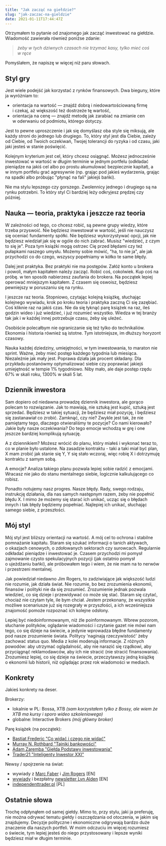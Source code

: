 ```yaml
---
title: "Jak zacząć na giełdzie?"
slug: "jak-zaczac-na-gieldzie"
date: 2021-01-11T17:44:47Z
---
```


Otrzymałem to pytanie od znajomego jak zacząć inwestować na giełdzie.
Wiadomość zawierała również poniżse zdanie:

> _żeby w tych dziwnych czasach nie trzymać kasy, tylko mieć coś w ręce_

Pomyślałem, że napiszę w więcej niż paru słowach.


## Styl gry

Jest wiele podejść jak korzystać z rynków finansowych.
Dwa bieguny, które ja wyróżniam to:

- orientacja na wartość — znajdź dobrą i niedowartościowaną firmę i czekaj, aż większość też dostrzeże tę wartość,
- orientacja na cenę — znajdź metodę jak zarabiać na zmianie cen w oderwaniu od podmiotu, którego dotyczy.

Jest to pewne uproszczenie i jak się domyślasz oba style się miksują, ale każdy stroni do jednego lub drugiego.
To, który styl jest dla Ciebie, zależy od Ciebie, od Twoich oczekiwań, Twojej tolerancji do ryzyka
i od czasu, jaki jaki jesteś w stanie poświęcić.

Kolejnym kryterium jest cel, który chcesz osiągnąć.
Możesz jednocześnie inwestować w wartość w długim terminie w jednym portfelu
(odkładać pieniądze na jakiś cel albo po prostu akumulować bezpiecznie kapitał),
a w innym portfelu grać agresywnie (np. grając pod jakieś wydarzenia,
grając na spadki albo próbując "płynąć na fali" jakiejś bańki).

Nie ma stylu lepszego czy gorszego. Zwolennicy jednego i drugiego są na rynku potrzebni.
To który styl Ci bardziej leży odkryjesz prędzej czy później.


## Nauka — teoria, praktyka i jeszcze raz teoria

W zależności od tego, co chcesz robić, są pewne grupy wiedzy, które trzeba przyswoić.
Nie będziesz inwestował w wartość, jeśli nie nauczysz się oceniać fundamenty spółki.
Nie będziesz wykorzystywać opcji, jak nie będziesz wiedział jak się w ogóle do nich zabrać.
Musisz "wiedzieć, z czym to się je".
Poza tym książki mogą ostrzec Cię przed błędami czy też pułapkami naszego umysłu.
Możemy sobie mówić, "ha, to nie ja", ale jak przychodzi co do czego, wszyscy popełniamy w kółko te same błędy.

Dalej jest praktyka. Bez praktyki nie ma postępów. Załóż konto u brokera i powoli, małym kapitałem należy zacząć.
Robić coś, cokolwiek. Kup coś na próbę. w ten sposób nabierzesz zaufania do brokera.
Na początek lepiej operować mniejszym kapitałem.
Z czasem się oswoisz, będziesz pewniejszy w poruszaniu się na rynku.

I jeszcze raz teoria. Stopniowo, czytając kolejną książkę, słuchając kolejnego wywiadu,
krok po kroku teoria i praktyka zaczną Ci się zazębiać. Coś kliknie raz na jakiś czas.
Nie da się łyknąć parę książek na raz, ileś godzin wideo i już wiedzieć, i już rozumieć wszystko.
Wiedza w tej branży tak jak i w każdej innej potrzebuje czasu, żeby się uleżeć.

Osobiście polecałbym nie ograniczanie się też tylko do technikaliów.
Ekonomia i historia również są istotne. Tym istotniejsze, im dłuższy horyzont czasowy.

Nauka każdej dziedziny, umiejętności, w tym inwestowania, to maraton nie sprint.
Ważne, żeby mieć postęp każdego tygodnia lub miesiąca.
Niezależnie jak mały jest. Poprawa działa jak procent składany.
Dla przykładu postanówmy optymalizować siebie czy poprawiać jakiejś umiejętność w tempie 1% tygodniowo.
Niby mało, ale daje postęp rzędu 67% w skali roku, 1300% w skali 5 lat.


## Dziennik inwestora

Sam dopiero od niedawna prowadzę dziennik inwestora, ale gorąco polecam to rozwiązanie.
Jak to mawiają, nie sztuką jest kupić, sztuką jest sprzedać.
Będziesz w takiej sytuacji, że będziesz miał pozycję, i będziesz się zastanawiał co zrobić. Zamknąć, czy nie?
Zwykle jest tak, że nie pamiętamy tego, dlaczego otwieraliśmy te pozycje? Co nami kierowało?
Jakie były nasze oczekiwania? Do tego emocje wchodzą w grę i one jeszcze bardziej komplikują sytuację.

A z dziennikiem?
Możesz wrócić do planu, który miałeś i wykonać teraz to, co w planie było ustalone. Na zasadzie kontraktu -
taki a taki miał być plan, X mam zrobić jak stanie się Y, Y się stało wczoraj, więc robię X
i dotrzymuję kontraktu z samym sobą.

A emocje? Analiza takiego planu pozwala lepiej sobie radzić z emocjami.
Wracasz nie jako do stanu mentalnego siebie, logicznie kalkulującego co robisz.

Ponadto notujemy nasz progres. Nasze błędy.
Rady, swego rodzaju, instrukcję działania, dla nas samych następnym razem, żeby nie popełnić błędu X.
I mimo że możemy się starać ich unikać, ucząc się o błędach innych i tak błędy będziemy popełniać.
Najlepiej ich unikać, słuchając samego siebie, z przeszłości.


## Mój styl

Mój styl jest bliższy orientacji na wartość. A mój cel to ochrona i stabilne pomnażanie kapitału.
Staram się szukać informacji o tanich aktywach, o okazjach cenowych, o zdołowanych sektorach czy surowcach.
Regularnie odkładać pieniądze i inwestować je.
Czasem przychodzi mi pomysł zajmowanie czysto spekulacyjnych pozycji (jak ostatnio pomysł o ujeżdżaniu bańki),
ale próbowałem tego i wiem, że nie mam na to nerwów i przestrzeni mentalnej.

Jak powiedział niedawno Jim Rogers, to zadziwiające jak większość ludzi nie rozumie, jak działa świat.
Nie rozumie, bo bez zrozumienia ekonomii, finansów i polityki nie da się zrozumieć.
Zrozumienie jednak pozwala wiedzieć, co się dzieje i przewidywać co może się stać.
Staram się czytać, chociaż nie czytam tyle, ile bym chciał.
Jestem przekonany, że wszystkie możliwe scenariusze już się rozegrały w przyszłości,
a ich wcześniejsza znajomość pomoże rozpoznać ich kolejne odsłony.

Lepiej być niedoinformowanym, niż źle poinformowanym.
Wbrew pozorom, słuchanie polityków, oglądanie wiadomości i czytanie gazet nie mówi nam tego,
co się dzieje na świecie, a jedynie wprowadza błędne fundamenty pod nasze zrozumienie świata.
Politycy 'naginają rzeczywistość' żeby zachować status quo. Media z kolei moderują informacje.
Z różnych powodów: aby utrzymać oglądalność, aby nie narazić się rządkowi,
aby przyciągnąć reklamodawców, aby ich nie stracić (nie stracić finansowania).
Zrozumiesz lepiej, co się dzieje na świecie, przeczytawszy jedną książkę o ekonomii lub historii,
niż oglądając przez rok wiadomości w mediach.


## Konkrety

Jakieś konkrety na deser.

Brokerzy:
- lokalnie w PL: Bossa, XTB _(sam korzystałem tylko z Bossy, ale wiem że XTB ma kursy i sporo wideo szkoleniowego)_
- globalne: Interactive Brokers _(mój główny broker)_

Parę książek (na początek):
- [Bastiat Frederic "Co widać i czego nie widać"](https://lubimyczytac.pl/ksiazka/284976/co-widac-i-czego-nie-widac)
- [Murray N. Rothbard "Tajniki bankowości"](https://lubimyczytac.pl/ksiazka/118463/tajniki-bankowosci)
- [Adam Zaremba "Giełda Podstawy inwestowania"](https://lubimyczytac.pl/ksiazka/261179/gielda-podstawy-inwestowania-wydanie-iii-zaktualizowane)
- [Trader21 "Inteligenty Inwestor XXI"](https://www.inteligentnyinwestor.pl/)

Newsy / spojrzenie na świat:
- wywiady z [Marc Faber](https://www.youtube.com/results?search_query=Marc+Faber)
  i [Jim Rogers](https://www.youtube.com/results?search_query=Jim+Rogers) [EN]
- [wywiady](https://www.youtube.com/results?search_query=Lyn+Alden) i bezpłatny [newsletter Lyn Alden](https://www.lynalden.com/) [EN]
- [independenttrader.pl](https://independenttrader.pl) [PL]


## Ostatnie słowa

Trochę odpłynąłem od samej giełdy.
Mimo to, przy stylu, jaki ja preferuję, nie można odrywać tematu giełdy i oszczędzania od otoczenia,
w jakim się znajdujemy. Decyzje polityczne i ekonomiczne odgrywają bardzo duże znaczenie dla naszych portfeli.
W moim odczuciu im więcej rozumiesz o świecie,
tym lepiej jesteś do niego przystosowany i lepsze wyniki będziesz miał w długim terminie.
